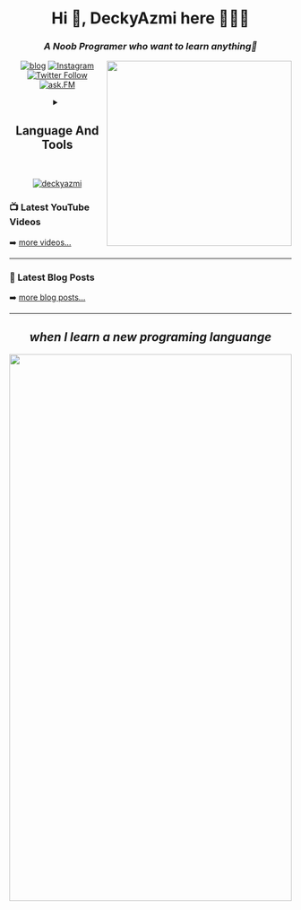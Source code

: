 <h1 align="center">Hi 👋, DeckyAzmi here 🙋🏻‍♂️</h1>
<h3 align="center"><em>A Noob Programer who want to learn anything🤣</em></h3>

<img align='right' src="https://camo.githubusercontent.com/f640277e02f10e88aa03849c60df137c1940efc3/68747470733a2f2f6c6974746c652e6b796c6572636f6e7761792e636f6d2f696d616765732f676f6c616e672d776861742e676966" width="330">

<div align="center">

[![blog](https://img.shields.io/badge/dynamic/json.svg?label=Blog&color=f77a05&labelColor=ffdebf&style=for-the-badge&logo=blogger&url=https://raw.githubusercontent.com/deckyazmi/deckyazmi/master/sociallaccount.json&query=$.SocialAccount.blog)](https://deckyazmi.blogspot.com)
[![Instagram](https://img.shields.io/badge/dynamic/json.svg?label=Ig&color=f705b3&labelColor=fff2fb&style=for-the-badge&logo=instagram&url=https://raw.githubusercontent.com/deckyazmi/deckyazmi/master/sociallaccount.json&query=$.SocialAccount.ig)](https://instagram.com/deckyazmi)
[![Twitter Follow](https://img.shields.io/badge/dynamic/json.svg?label=Twitter&color=03b5fc&labelColor=cff1ff&style=for-the-badge&logo=twitter&url=https://raw.githubusercontent.com/deckyazmi/deckyazmi/master/sociallaccount.json&query=$.SocialAccount.twitter)](https://twitter.com/intent/follow?original_referer=https%3A%2F%2Fgithub.com%2Fdecky_azmi&screen_name=decky_azmi)
[![ask.FM](https://img.shields.io/badge/dynamic/json.svg?label=ask.fm&color=c9424e&labelColor=ffe0d9&style=for-the-badge&logo=askfm&url=https://raw.githubusercontent.com/deckyazmi/deckyazmi/master/sociallaccount.json&query=$.SocialAccount.askfm)](https://ask.fm/deckyazmi)

</div>
<!-- </details> -->

<details align="center"><summary><h2 align="center">Language And Tools</h2></summary>

<p align="left"> <a href="https://developer.android.com" target="_blank"> <img src="https://devicons.github.io/devicon/devicon.git/icons/android/android-original-wordmark.svg" alt="android" width="40" height="40"/> </a> <a href="https://www.arduino.cc/" target="_blank"> <img src="https://cdn.worldvectorlogo.com/logos/arduino-1.svg" alt="arduino" width="40" height="40"/> </a> <a href="https://getbootstrap.com" target="_blank"> <img src="https://devicons.github.io/devicon/devicon.git/icons/bootstrap/bootstrap-plain.svg" alt="bootstrap" width="40" height="40"/> </a> <a href="https://codeigniter.com" target="_blank"> <img src="https://cdn.worldvectorlogo.com/logos/codeigniter.svg" alt="codeigniter" width="40" height="40"/> </a> <a href="https://www.w3schools.com/css/" target="_blank"> <img src="https://devicons.github.io/devicon/devicon.git/icons/css3/css3-original-wordmark.svg" alt="css3" width="40" height="40"/> </a> <a href="https://www.djangoproject.com/" target="_blank"> <img src="https://devicons.github.io/devicon/devicon.git/icons/django/django-original.svg" alt="django" width="40" height="40"/> </a> <a href="https://expressjs.com" target="_blank"> <img src="https://devicons.github.io/devicon/devicon.git/icons/express/express-original-wordmark.svg" alt="express" width="40" height="40"/> </a> <a href="https://firebase.google.com/" target="_blank"> <img src="https://www.vectorlogo.zone/logos/firebase/firebase-icon.svg" alt="firebase" width="40" height="40"/> </a> <a href="https://flask.palletsprojects.com/" target="_blank"> <img src="https://www.vectorlogo.zone/logos/pocoo_flask/pocoo_flask-icon.svg" alt="flask" width="40" height="40"/> </a> <a href="https://git-scm.com/" target="_blank"> <img src="https://www.vectorlogo.zone/logos/git-scm/git-scm-icon.svg" alt="git" width="40" height="40"/> </a> <a href="https://golang.org" target="_blank"> <img src="https://devicons.github.io/devicon/devicon.git/icons/go/go-original.svg" alt="go" width="40" height="40"/> </a> <a href="https://heroku.com" target="_blank"> <img src="https://www.vectorlogo.zone/logos/heroku/heroku-icon.svg" alt="heroku" width="40" height="40"/> </a> <a href="https://www.w3.org/html/" target="_blank"> <img src="https://devicons.github.io/devicon/devicon.git/icons/html5/html5-original-wordmark.svg" alt="html5" width="40" height="40"/> </a> <a href="https://developer.mozilla.org/en-US/docs/Web/JavaScript" target="_blank"> <img src="https://devicons.github.io/devicon/devicon.git/icons/javascript/javascript-original.svg" alt="javascript" width="40" height="40"/> </a> <a href="https://kotlinlang.org" target="_blank"> <img src="https://www.vectorlogo.zone/logos/kotlinlang/kotlinlang-icon.svg" alt="kotlin" width="40" height="40"/> </a> <a href="https://laravel.com/" target="_blank"> <img src="https://devicons.github.io/devicon/devicon.git/icons/laravel/laravel-plain-wordmark.svg" alt="laravel" width="40" height="40"/> </a> <a href="https://www.mysql.com/" target="_blank"> <img src="https://devicons.github.io/devicon/devicon.git/icons/mysql/mysql-original-wordmark.svg" alt="mysql" width="40" height="40"/> </a> <a href="https://nodejs.org" target="_blank"> <img src="https://devicons.github.io/devicon/devicon.git/icons/nodejs/nodejs-original-wordmark.svg" alt="nodejs" width="40" height="40"/> </a> <a href="https://opencv.org/" target="_blank"> <img src="https://www.vectorlogo.zone/logos/opencv/opencv-icon.svg" alt="opencv" width="40" height="40"/> </a> <a href="https://www.photoshop.com/en" target="_blank"> <img src="https://devicons.github.io/devicon/devicon.git/icons/photoshop/photoshop-plain.svg" alt="photoshop" width="40" height="40"/> </a> <a href="https://www.php.net" target="_blank"> <img src="https://devicons.github.io/devicon/devicon.git/icons/php/php-original.svg" alt="php" width="40" height="40"/> </a> <a href="https://pugjs.org" target="_blank"> <img src="https://cdn.worldvectorlogo.com/logos/pug.svg" alt="pug" width="40" height="40"/> </a> <a href="https://www.python.org" target="_blank"> <img src="https://devicons.github.io/devicon/devicon.git/icons/python/python-original.svg" alt="python" width="40" height="40"/> </a> <a href="https://sass-lang.com" target="_blank"> <img src="https://devicons.github.io/devicon/devicon.git/icons/sass/sass-original.svg" alt="sass" width="40" height="40"/> </a> <a href="https://www.tensorflow.org" target="_blank"> <img src="https://www.vectorlogo.zone/logos/tensorflow/tensorflow-icon.svg" alt="tensorflow" width="40" height="40"/> </a> <a href="https://unity.com/" target="_blank"> <img src="https://www.vectorlogo.zone/logos/unity3d/unity3d-icon.svg" alt="unity" width="40" height="40"/> </a> </p></details>

<br />

<p align="center"> <a href="https://github.com/ryo-ma/github-profile-trophy"><img src="https://github-profile-trophy.vercel.app/?username=deckyazmi" alt="deckyazmi" /></a></p>

### 📺 Latest YouTube Videos

<!-- YOUTUBE:START -->
<!-- YOUTUBE:END -->

➡️ [more videos...](https://youtube.com/deckyazmi)

---

### 📕 Latest Blog Posts

<!-- BLOG-POST-LIST:START -->
<!-- BLOG-POST-LIST:END -->

➡️ [more blog posts...](https://deckyazmi.blogspot.com)

---

<div align="center"><h2 align="center"><em>when I learn a new programing languange</em></h2>

<img align='left' src="https://media.giphy.com/media/v6aOjy0Qo1fIA/giphy.gif" width="100%" height="50%"/>

</div>

[blog]: https://deckyazmi.blogspot.com
[twitter]: https://twitter.com/deckyazmi
[youtube]: https://youtube.com/deckyazmi
[instagram]: https://instagram.com/deckyazmi
[linkedin]: https://linkedin.com/in/deckyazmi
